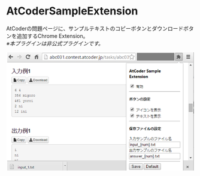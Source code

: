 # AtCoderSampleExtension

AtCoderの問題ページに、サンプルテキストのコピーボタンとダウンロードボタンを追加するChrome Extension。  
*※本プラグインは非公式プラグインです。*

![screenshot](img/image4.png)
